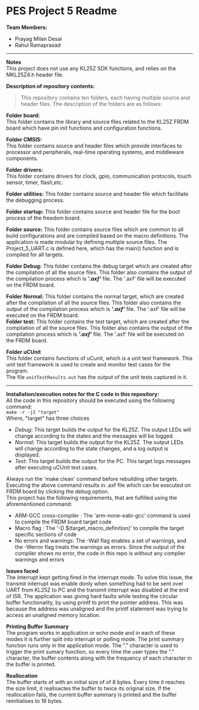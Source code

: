 # PES Project 5 Readme


**Team Members:** 
- Prayag Milan Desai
- Rahul Ramaprasad 


---

**Notes**  
This project does not use any KL25Z SDK functions, and relies on the MKL25Z4.h header file.

**Description of repository contents:**  
>This repository contains ten folders, each having multiple source and header files. The description of the folders are as follows:  

**Folder board:**  
This folder contains the library and source files related to the KL25Z FRDM board which have pin init functions and configuration functions. 

**Folder CMSIS:**  
This folder contains source and header files which provide interfaces to processor and peripherals, real-time operating systems, and middleware components.

**Folder drivers:**  
This folder contains drivers for clock, gpio, communication protocols, touch sensor, timer, flash,etc.

**Folder utilities:** 
This folder contains source and header file which facilitate the debugging process.

**Folder startup:**
This folder contains source and header file for the boot process of the freedom board.

**Folder source:** 
This folder contains source files which are common to all build configurations and are compiled based on the macro definitions. The application is made
modular by defining multiple source files. The Project_5_UART.c is defined here, which has the main() function and  is compiled 
for all targets.

**Folder Debug:**
This folder contains the debug target which are created after the compilation of all the source files. This folder also contains the output of the compilation process which is ***'.axf'*** file. The '.axf' file will be executed on the FRDM board.

**Folder Normal:**
This folder contains the normal target, which are created after the compilation of all the source files. This folder also contains the output of the compilation process which is ***'.axf'*** file. The '.axf' file will be executed on the FRDM board.  
**Folder test:**
This folder contains the test target, which are created after the compilation of all the source files. This folder also contains the output of the compilation process which is ***'.axf'*** file. The '.axf' file will be executed on the FRDM board. 

**Folder uCUnit**  
This folder contains functions of uCunit, which is a unit test framework. This unit test framework is used to create and monitor test cases for the program.   
The file `unitTestResults.out` has the output of the unit tests captured in it.

---

**Installation/execution notes for the C code in this repository:**  
All the code in this repository should be executed using the following command:  
`make -r -j3 "target"`  
Where, "target" has three choices
- *Debug*: This target builds the output for the KL25Z. The output LEDs will change according to the states and the messages will be logged.   
- *Normal*: This target builds the output for the KL25Z. The output LEDs will change according to the state changes, and a log output is displayed.
- *Test*: This target builds the output for the PC. This target logs messages after executing uCUnit test cases. 

   

Always run the 'make clean' command before rebuilding other targets.  
Executing the above command results in .axf file which can be executed on FRDM board by clicking the debug option.  
This project has the following requirements, that are fulfilled using the aforementioned command:  
- ARM-GCC cross-compiler : The 'arm-none-eabi-gcc' command is used to compile the FRDM board target code
- Macro flag : The '-D $(target_macro_definition)' to compile the target specific sections of code 
- No errors and warnings: The -Wall flag enables a set of warnings, and the -Werror flag treats the warnings as errors. Since the output of the compiler shows no error, the code in this repo is without any compiler warnings and errors  


**Issues faced**  
The interrupt kept getting fired in the interrupt mode. To solve this issue, the transmit interrupt was enable donly when something had to be sent over UART from KL25Z to PC and the transmit interrupt was disabled at the end of ISR. The application was giving hard faults while testing the circular buffer functionality, by using printf to print the pointer address. This was because the address was unaligned and the printf statement was trying to access an unaligned memory location.  

**Printing Buffer Summary**  
The program works in application or echo mode and in each of these modes it is further split into interrupt or polling mode. The print summary function runs only in the application mode. The "." character is used to trigger the print sumary function, so every time the user types the "." character, the buffer contents along with the frequency of each character in the buffer is printed.  

**Reallocation**  
The buffer starts of with an initial size of of 8 bytes. Every time it reaches the size limit, it realloactes the buffer to twice its original size. If the reallocation fails, the current buffer summary is printed and the buffer reinitialises to 16 bytes.




